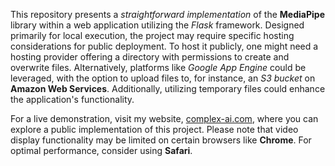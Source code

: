 This repository presents a *straightforward implementation* of the **MediaPipe** library within a web application utilizing the *Flask* framework. Designed primarily for local execution, the project may require specific hosting considerations for public deployment. To host it publicly, one might need a hosting provider offering a directory with permissions to create and overwrite files. Alternatively, platforms like *Google App Engine* could be leveraged, with the option to upload files to, for instance, an *S3 bucket* on **Amazon Web Services**. Additionally, utilizing temporary files could enhance the application's functionality.

For a live demonstration, visit my website, [complex-ai.com](complex-ai.com), where you can explore a public implementation of this project. Please note that video display functionality may be limited on certain browsers like **Chrome**. For optimal performance, consider using **Safari**.
